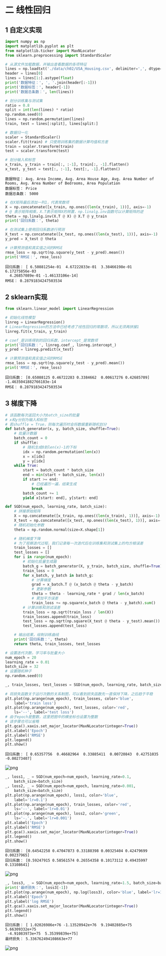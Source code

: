 # 二 线性回归

## 1 自定义实现


```python
import numpy as np
import matplotlib.pyplot as plt
from matplotlib.ticker import MaxNLocator
from sklearn.preprocessing import StandardScaler

# 从源文件加载数据，并输出查看数据的各项特征
lines = np.loadtxt('./data/ch02/USA_Housing.csv', delimiter=',', dtype='str')
header = lines[0]
lines = lines[1:].astype(float)
print('数据特征：', ', '.join(header[:-1]))
print('数据标签：', header[-1])
print('数据总条数：', len(lines))

# 划分训练集与测试集
ratio = 0.8
split = int(len(lines) * ratio)
np.random.seed(0)
lines = np.random.permutation(lines)
train, test = lines[:split], lines[split:]

# 数据归一化
scaler = StandardScaler()
scaler.fit(train) # 只使用训练集的数据计算均值和方差
train = scaler.transform(train)
test = scaler.transform(test)

# 划分输入和标签
x_train, y_train = train[:, :-1], train[:, -1].flatten()
x_test, y_test = test[:, :-1], test[:, -1].flatten()
```

    数据特征： Avg. Area Income, Avg. Area House Age, Avg. Area Number of Rooms, Avg. Area Number of Bedrooms, Area Population
    数据标签： Price
    数据总条数： 5000



```python
# 在X矩阵最后添加一列1，代表常数项
X = np.concatenate([x_train, np.ones((len(x_train), 1))], axis=-1)
# @ 表示矩阵相乘，X.T表示矩阵X的转置，np.linalg.inv函数可以计算矩阵的逆
theta = np.linalg.inv(X.T @ X) @ X.T @ y_train
print('回归系数：', theta)

# 在测试集上使用回归系数进行预测
X_test = np.concatenate([x_test, np.ones((len(x_test), 1))], axis=-1)
y_pred = X_test @ theta

# 计算预测值和真实值之间的RMSE
rmse_loss = np.sqrt(np.square(y_test - y_pred).mean())
print('RMSE：', rmse_loss)
```

    回归系数： [ 6.50881254e-01  4.67222833e-01  3.38466198e-01  6.17275856e-03
      4.26857089e-01 -1.46133106e-14]
    RMSE： 0.28791834247503534


## 2 sklearn实现


```python
from sklearn.linear_model import LinearRegression

# 初始化线性模型
linreg = LinearRegression()
# LinearRegression的方法中已经考虑了线性回归的常数项，所以无须再拼接1
linreg.fit(x_train, y_train)

# coef_是训练得到的回归系数，intercept_是常数项
print('回归系数：', linreg.coef_, linreg.intercept_)
y_pred = linreg.predict(x_test)

# 计算预测值和真实值之间的RMSE
rmse_loss = np.sqrt(np.square(y_test - y_pred).mean())
print('RMSE：', rmse_loss)
```

    回归系数： [0.65088125 0.46722283 0.3384662  0.00617276 0.42685709] -1.4635041882766183e-14
    RMSE： 0.28791834247503534


## 3 梯度下降


```python
# 该函数每次返回大小为batch_size的批量
# x和y分别为输入和标签
# 若shuffle = True，则每次遍历时会将数据重新随机划分
def batch_generator(x, y, batch_size, shuffle=True):
    # 批量计数器
    batch_count = 0
    if shuffle:
        # 随机生成0到len(x)-1的下标
        idx = np.random.permutation(len(x))
        x = x[idx]
        y = y[idx]
    while True:
        start = batch_count * batch_size
        end = min(start + batch_size, len(x))
        if start >= end:
            # 已经遍历一遍，结束生成
            break
        batch_count += 1
        yield x[start: end], y[start: end]
```


```python
def SGD(num_epoch, learning_rate, batch_size):
    # 拼接原始矩阵
    X = np.concatenate([x_train, np.ones((len(x_train), 1))], axis=-1)
    X_test = np.concatenate([x_test, np.ones((len(x_test), 1))], axis=-1)
    # 随机初始化参数
    theta = np.random.normal(size=X.shape[1])

    # 随机梯度下降
    # 为了观察迭代过程，我们记录每一次迭代后在训练集和测试集上的均方根误差
    train_losses = []
    test_losses = []
    for i in range(num_epoch):
        # 初始化批量生成器
        batch_g = batch_generator(X, y_train, batch_size, shuffle=True)
        train_loss = 0
        for x_batch, y_batch in batch_g:
            # 计算梯度
            grad = x_batch.T @ (x_batch @ theta - y_batch)
            # 更新参数
            theta = theta - learning_rate * grad / len(x_batch)
            # 累加平方误差
            train_loss += np.square(x_batch @ theta - y_batch).sum()
        # 计算训练和测试误差
        train_loss = np.sqrt(train_loss / len(X))
        train_losses.append(train_loss)
        test_loss = np.sqrt(np.square(X_test @ theta - y_test).mean())
        test_losses.append(test_loss)

    # 输出结果，绘制训练曲线
    print('回归系数：', theta)
    return theta, train_losses, test_losses

# 设置迭代次数，学习率与批量大小
num_epoch = 20
learning_rate = 0.01
batch_size = 32
# 设置随机种子
np.random.seed(0)

_, train_losses, test_losses = SGD(num_epoch, learning_rate, batch_size)
    
# 将损失函数关于运行次数的关系制图，可以看到损失函数先一直保持下降，之后趋于平稳
plt.plot(np.arange(num_epoch), train_losses, color='blue', 
    label='train loss')
plt.plot(np.arange(num_epoch), test_losses, color='red', 
    ls='--', label='test loss')
# 由于epoch是整数，这里把图中的横坐标也设置为整数
# 该步骤也可以省略
plt.gca().xaxis.set_major_locator(MaxNLocator(integer=True))
plt.xlabel('Epoch')
plt.ylabel('RMSE')
plt.legend()
plt.show()
```

    回归系数： [ 0.65357756  0.46682964  0.33885411  0.00720843  0.42751035 -0.00273407]



    
![png](ch02-%E7%BA%BF%E6%80%A7%E5%9B%9E%E5%BD%92_files/ch02-%E7%BA%BF%E6%80%A7%E5%9B%9E%E5%BD%92_8_1.png)
    



```python
_, loss1, _ = SGD(num_epoch=num_epoch, learning_rate=0.1, 
    batch_size=batch_size)
_, loss2, _ = SGD(num_epoch=num_epoch, learning_rate=0.001, 
    batch_size=batch_size)
plt.plot(np.arange(num_epoch), loss1, color='blue', 
    label='lr=0.1')
plt.plot(np.arange(num_epoch), train_losses, color='red', 
    ls='--', label='lr=0.01')
plt.plot(np.arange(num_epoch), loss2, color='green',
    ls='-.', label='lr=0.001')
plt.xlabel('Epoch')
plt.ylabel('RMSE')
plt.gca().xaxis.set_major_locator(MaxNLocator(integer=True))
plt.legend()
plt.show()
```

    回归系数： [0.64542258 0.47047873 0.33188398 0.00325404 0.42479699 0.00237965]
    回归系数： [0.59247915 0.58561574 0.26554358 0.10173112 0.49435997 0.13108641]



    
![png](ch02-%E7%BA%BF%E6%80%A7%E5%9B%9E%E5%BD%92_files/ch02-%E7%BA%BF%E6%80%A7%E5%9B%9E%E5%BD%92_9_1.png)
    



```python
_, loss3, _ = SGD(num_epoch=num_epoch, learning_rate=1.5, batch_size=batch_size)
print('最终损失：', loss3[-1])
plt.plot(np.arange(num_epoch), np.log(loss3), color='blue', label='lr=1.5')
plt.xlabel('Epoch')
plt.ylabel('log RMSE')
plt.gca().xaxis.set_major_locator(MaxNLocator(integer=True))
plt.legend()
plt.show()
```

    回归系数： [ 1.02026986e+76 -1.13520942e+76  9.19402885e+75  5.66309332e+75
     -4.91083973e+75  5.35399839e+75]
    最终损失： 5.336762494108663e+77



    
![png](ch02-%E7%BA%BF%E6%80%A7%E5%9B%9E%E5%BD%92_files/ch02-%E7%BA%BF%E6%80%A7%E5%9B%9E%E5%BD%92_10_1.png)
    


